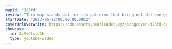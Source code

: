 ```yaml
---
mapId: "323fd"
review: "This map stands out for its patterns that bring out the energy of the song, arcs that make the map feel like a choreographed dance, and great weave lightshow!  With a full spread of standard diffs plus 4 well made one-saber diffs, there’s definitely something for everyone to enjoy!"
startDate: "2023-05-22T00:00:00.000Z"
coverUrlOverwrite: https://cdn.assets.beatleader.xyz/songcover-323fd-cover.jpg
showcase:
  id: 3iVvGlstpGk
  type: youtube-video
---
```

